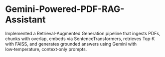 # Gemini-Powered-PDF-RAG-Assistant
 Implemented a Retrieval-Augmented Generation pipeline that ingests PDFs, chunks with overlap, embeds via  SentenceTransformers, retrieves Top‑K with FAISS, and generates grounded answers using Gemini with low‑temperature,  context‑only prompts.  
